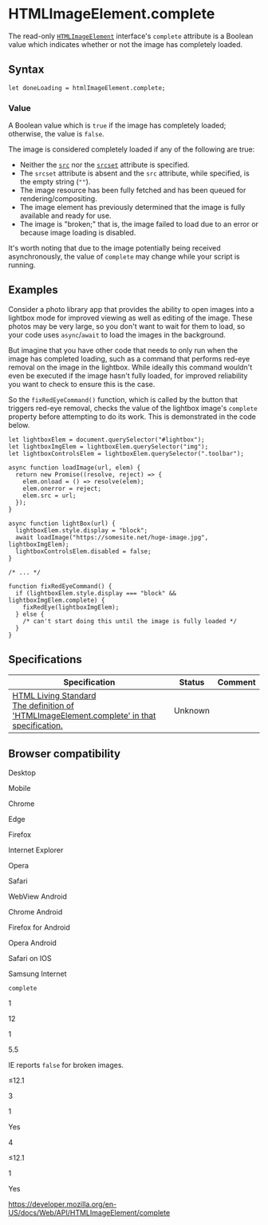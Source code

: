 # HTMLImageElement.complete

The read-only [`HTMLImageElement`](../htmlimageelement) interface's `complete` attribute is a Boolean value which indicates whether or not the image has completely loaded.

## Syntax

    let doneLoading = htmlImageElement.complete;

### Value

A Boolean value which is `true` if the image has completely loaded; otherwise, the value is `false`.

The image is considered completely loaded if any of the following are true:

- Neither the [`src`](https://developer.mozilla.org/en-US/docs/Web/HTML/Element/img#attr-src) nor the [`srcset`](https://developer.mozilla.org/en-US/docs/Web/HTML/Element/img#attr-srcset) attribute is specified.
- The `srcset` attribute is absent and the `src` attribute, while specified, is the empty string (`""`).
- The image resource has been fully fetched and has been queued for rendering/compositing.
- The image element has previously determined that the image is fully available and ready for use.
- The image is "broken;" that is, the image failed to load due to an error or because image loading is disabled.

It's worth noting that due to the image potentially being received asynchronously, the value of `complete` may change while your script is running.

## Examples

Consider a photo library app that provides the ability to open images into a lightbox mode for improved viewing as well as editing of the image. These photos may be very large, so you don't want to wait for them to load, so your code uses `async`/`await` to load the images in the background.

But imagine that you have other code that needs to only run when the image has completed loading, such as a command that performs red-eye removal on the image in the lightbox. While ideally this command wouldn't even be executed if the image hasn't fully loaded, for improved reliability you want to check to ensure this is the case.

So the `fixRedEyeCommand()` function, which is called by the button that triggers red-eye removal, checks the value of the lightbox image's `complete` property before attempting to do its work. This is demonstrated in the code below.

    let lightboxElem = document.querySelector("#lightbox");
    let lightboxImgElem = lightboxElem.querySelector("img");
    let lightboxControlsElem = lightboxElem.querySelector(".toolbar");

    async function loadImage(url, elem) {
      return new Promise((resolve, reject) => {
        elem.onload = () => resolve(elem);
        elem.onerror = reject;
        elem.src = url;
      });
    }

    async function lightBox(url) {
      lightboxElem.style.display = "block";
      await loadImage("https://somesite.net/huge-image.jpg", lightboxImgElem);
      lightboxControlsElem.disabled = false;
    }

    /* ... */

    function fixRedEyeCommand() {
      if (lightboxElem.style.display === "block" && lightboxImgElem.complete) {
        fixRedEye(lightboxImgElem);
      } else {
        /* can't start doing this until the image is fully loaded */
      }
    }

## Specifications

<table><thead><tr class="header"><th>Specification</th><th>Status</th><th>Comment</th></tr></thead><tbody><tr class="odd"><td><a href="https://html.spec.whatwg.org/multipage/#dom-img-complete">HTML Living Standard<br />
<span class="small">The definition of 'HTMLImageElement.complete' in that specification.</span></a></td><td><span class="spec-">Unknown</span></td><td></td></tr></tbody></table>

## Browser compatibility

Desktop

Mobile

Chrome

Edge

Firefox

Internet Explorer

Opera

Safari

WebView Android

Chrome Android

Firefox for Android

Opera Android

Safari on IOS

Samsung Internet

`complete`

1

12

1

5.5

IE reports `false` for broken images.

≤12.1

3

1

Yes

4

≤12.1

1

Yes

<a href="https://developer.mozilla.org/en-US/docs/Web/API/HTMLImageElement/complete" class="_attribution-link">https://developer.mozilla.org/en-US/docs/Web/API/HTMLImageElement/complete</a>
